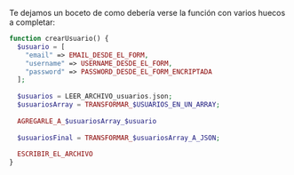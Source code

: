 Te dejamos un boceto de como debería verse la función con varios huecos a completar:

``` php
function crearUsuario() {
  $usuario = [
    "email" => EMAIL_DESDE_EL_FORM,
    "username" => USERNAME_DESDE_EL_FORM,
    "password" => PASSWORD_DESDE_EL_FORM_ENCRIPTADA
  ];
  
  $usuarios = LEER_ARCHIVO_usuarios.json;
  $usuariosArray = TRANSFORMAR_$USUARIOS_EN_UN_ARRAY;
  
  AGREGARLE_A_$usuariosArray_$usuario
  
  $usuariosFinal = TRANSFORMAR_$usuariosArray_A_JSON;
  
  ESCRIBIR_EL_ARCHIVO
}
```
